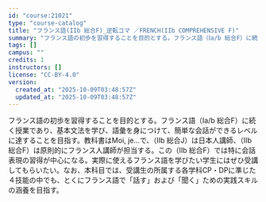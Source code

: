 ```yaml
---
id: "course:21021"
type: "course-catalog"
title: "フランス語(IIb 総合F)_逆転コマ ／FRENCH(IIb COMPREHENSIVE F)"
summary: "フランス語の初歩を習得することを目的とする。フランス語（Ⅰa/b 総合F）に続く授業であり、基本文法を学び、語彙を身につけて、簡単な会話ができるレベルに達することを目指す。教科書はMoi, je...で、（Ⅱb 総合J）は日本人講師、（Ⅱb…"
tags: []
campus: ""
credits: 1
instructors: []
license: "CC-BY-4.0"
version:
  created_at: "2025-10-09T03:48:57Z"
  updated_at: "2025-10-09T03:48:57Z"
---
```

フランス語の初歩を習得することを目的とする。フランス語（Ⅰa/b 総合F）に続く授業であり、基本文法を学び、語彙を身につけて、簡単な会話ができるレベルに達することを目指す。教科書はMoi, je...で、（Ⅱb 総合J）は日本人講師、（Ⅱb 総合F）は原則的にフランス人講師が担当する。この（Ⅱb 総合F）では特に会話表現の習得が中心になる。実際に使えるフランス語を学びたい学生にはぜひ受講してもらいたい。なお、本科目では、受講生の所属する各学科CP・DPに準じた４技能の中でも、とくにフランス語で「話す」および「聞く」ための実践スキルの涵養を目指す。
